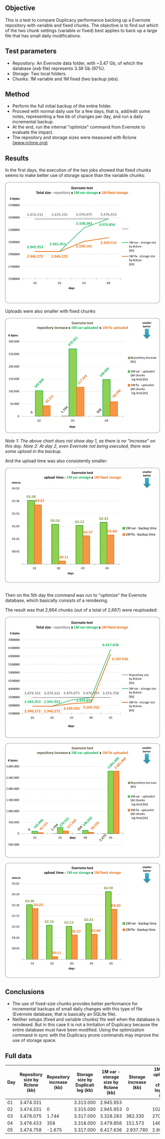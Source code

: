 ## Objective

This is a test to compare Duplicacy performance backing up a Evernote repository with variable and fixed chunks. The objective is to find out which of the two chunk settings (variable or fixed) best applies to back up a large file that has small daily modifications.

## Test parameters

* Repository: An Evernote data folder, with ~3.47 Gb, of which the database (*exb* file) represents 3.38 Gb (97%).
* Storage: Two local folders.
* Chunks: 1M variable and 1M fixed (two backup jobs).

## Method

* Perform the full initial backup of the entire folder.
* Proceed with normal daily use for a few days, that is, add/edit some notes, representing a few kb of changes per day, and run a daily incremental backup.
* At the end, run the internal "optimize" command from Evernote to evaluate the impact.
* The repository and storage sizes were measured with Rclone [(www.rclone.org)](http://www.rclone.org)

## Results

In the first days, the execution of the two jobs showed that fixed chunks seems to make better use of storage space than the variable chunks:

![Graph01][1]


Uploads were also smaller with fixed chunks

![Graph02][2]

*Note 1: The above chart does not show day 1, as there is no "increase" on this day.*
*Note 2: At day 2, even Evernote not being executed, there was some upload in the backup.*

And the upload time was also consistently smaller:

![Graph03][3]

## 

Then on the 5th day the command was run to "optimize" the Evernote database, which basically consists of a reindexing.

The result was that 2,664 chunks (out of a total of 2,667) were reuploaded:

![Graph04][4]

![Graph05][5]

![Graph06][6]

## Conclusions

* The use of fixed-size chunks provides better performance for incremental backups of small daily changes with this type of file (Evernote database, that is basically an SQLite file).
* Neither setups (fixed and variable chunks) fits well when the database is reindexed. But in this case it is not a limitation of Duplicacy because the entire database must have been modified. Using the optimization command in sync with the Duplicacy prune commands may improve the use of storage space.

## 

  [1]: images/teste04/evernote1.png
  [2]: images/teste04/evernote2.png
  [3]: images/teste04/evernote3.png  
  [4]: images/teste04/evernote4.png  
  [5]: images/teste04/evernote5.png  
  [6]: images/teste04/evernote6.png  

## Full data


| Day | Repository size     by Rclone     (kb) | Repository increase     (kb) | Storage size by Duplicati log     (kb) | 1M var - storage size by   Rclone     (kb) | Storage increase     (kb)  | 1M var - uploaded     (All chunks      log line) (kb) | 1M var - backup time | Storage size by Duplicati log     (kb) | 1M fix - storage size by   Rclone     (kb) | Storage increase     (kb)  | 1M fix - uploaded     (All chunks      log line) (kb) | 1M fix - backup time |
|-----|----------------------------------------|------------------------------|----------------------------------------|--------------------------------------------|----------------------------|-------------------------------------------------------|----------------------|----------------------------------------|--------------------------------------------|----------------------------|-------------------------------------------------------|----------------------|
| 01  | 3.474.331                              |                              | 3.313.000                              | 2.945.953                                  |                            |                                                       | 00:03:38             | 3.313.000                              | 2.946.272                                  |                            |                                                       | 00:03:23             |
| 02  | 3.474.331                              | 0                            | 3.315.000                              | 2.945.953                                  | 0                          | 102.846                                               | 00:02:16             | 3.313.000                              | 2.946.272                                  | 0                          | 42.151                                                | 00:00:11             |
| 03  | 3.476.075                              | 1.744                        | 3.317.000                              | 3.328.283                                  | 382.330                    | 270.521                                               | 00:02:12             | 3.315.000                              | 3.109.595                                  | 163.323                    | 117.343                                               | 00:01:37             |
| 04  | 3.476.433                              | 358                          | 3.318.000                              | 3.479.856                                  | 151.573                    | 148.020                                               | 00:02:23             | 3.315.000                              | 3.169.552                                  | 59.957                     | 58.550                                                | 00:01:40             |
| 05  | 3.474.758                              | -1.675                       | 3.317.000                              | 6.417.636                                  | 2.937.780                  | 2.801.000                                             | 00:04:30             | 3.314.000                              | 6.107.636                                  | 2.938.084                  | 2.801.000                                             | 00:03:20             |
